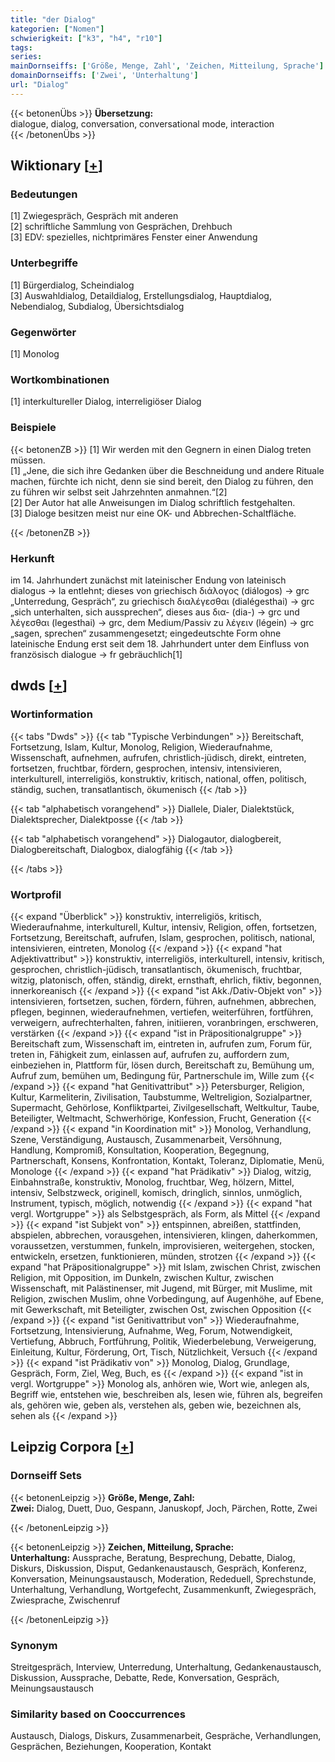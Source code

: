 ```yaml
---
title: "der Dialog"
kategorien: ["Nomen"]
schwierigkeit: ["k3", "h4", "r10"]
tags:
series:
mainDornseiffs: ['Größe, Menge, Zahl', 'Zeichen, Mitteilung, Sprache']
domainDornseiffs: ['Zwei', 'Unterhaltung']
url: "Dialog"
---
```


{{< betonenÜbs >}}
**Übersetzung:**  
dialogue, dialog, conversation, conversational mode, interaction  
{{< /betonenÜbs >}}

## Wiktionary [[+](https://de.wiktionary.org/wiki/Dialog)]

### Bedeutungen
[1] Zwiegespräch, Gespräch mit anderen  
[2] schriftliche Sammlung von Gesprächen, Drehbuch  
[3] EDV: spezielles, nichtprimäres Fenster einer Anwendung  

### Unterbegriffe
[1] Bürgerdialog, Scheindialog  
[3] Auswahldialog, Detaildialog, Erstellungsdialog, Hauptdialog, Nebendialog, Subdialog, Übersichtsdialog  

### Gegenwörter
[1] Monolog  

### Wortkombinationen
[1] interkultureller Dialog, interreligiöser Dialog  

### Beispiele
{{< betonenZB >}}
[1] Wir werden mit den Gegnern in einen Dialog treten müssen.  
[1] „Jene, die sich ihre Gedanken über die Beschneidung und andere Rituale machen, fürchte ich nicht, denn sie sind bereit, den Dialog zu führen, den zu führen wir selbst seit Jahrzehnten anmahnen.“[2]  
[2] Der Autor hat alle Anweisungen im Dialog schriftlich festgehalten.  
[3] Dialoge besitzen meist nur eine OK- und Abbrechen-Schaltfläche.  

{{< /betonenZB >}}
### Herkunft
im 14. Jahrhundert zunächst mit lateinischer Endung von lateinisch dialogus → la entlehnt; dieses von griechisch διάλογος (diálogos) → grc „Unterredung, Gespräch“, zu griechisch διαλέγεσθαι (dialégesthai) → grc „sich unterhalten, sich aussprechen“, dieses aus δια- (dia-) → grc und λέγεσθαι (legesthai) → grc, dem Medium/Passiv zu λέγειν (légein) → grc „sagen, sprechen“ zusammengesetzt; eingedeutschte Form ohne lateinische Endung erst seit dem 18. Jahrhundert unter dem Einfluss von französisch dialogue → fr gebräuchlich[1]  



## dwds [[+](https://www.dwds.de/wb/Dialog)]

### Wortinformation
{{< tabs "Dwds" >}}
{{< tab "Typische Verbindungen" >}}
Bereitschaft, Fortsetzung, Islam, Kultur, Monolog, Religion, Wiederaufnahme, Wissenschaft, aufnehmen, aufrufen, christlich-jüdisch, direkt, eintreten, fortsetzen, fruchtbar, fördern, gesprochen, intensiv, intensivieren, interkulturell, interreligiös, konstruktiv, kritisch, national, offen, politisch, ständig, suchen, transatlantisch, ökumenisch
{{< /tab >}}

{{< tab "alphabetisch vorangehend" >}}
Diallele, Dialer, Dialektstück, Dialektsprecher, Dialektposse
{{< /tab >}}

{{< tab "alphabetisch vorangehend" >}}
Dialogautor, dialogbereit, Dialogbereitschaft, Dialogbox, dialogfähig
{{< /tab >}}

{{< /tabs >}}

### Wortprofil
{{< expand "Überblick" >}} konstruktiv, interreligiös, kritisch, Wiederaufnahme, interkulturell, Kultur, intensiv, Religion, offen, fortsetzen, Fortsetzung, Bereitschaft, aufrufen, Islam, gesprochen, politisch, national, intensivieren, eintreten, Monolog {{< /expand >}}
{{< expand "hat Adjektivattribut" >}} konstruktiv, interreligiös, interkulturell, intensiv, kritisch, gesprochen, christlich-jüdisch, transatlantisch, ökumenisch, fruchtbar, witzig, platonisch, offen, ständig, direkt, ernsthaft, ehrlich, fiktiv, begonnen, innerkoreanisch {{< /expand >}}
{{< expand "ist Akk./Dativ-Objekt von" >}} intensivieren, fortsetzen, suchen, fördern, führen, aufnehmen, abbrechen, pflegen, beginnen, wiederaufnehmen, vertiefen, weiterführen, fortführen, verweigern, aufrechterhalten, fahren, initiieren, voranbringen, erschweren, verstärken {{< /expand >}}
{{< expand "ist in Präpositionalgruppe" >}} Bereitschaft zum, Wissenschaft im, eintreten in, aufrufen zum, Forum für, treten in, Fähigkeit zum, einlassen auf, aufrufen zu, auffordern zum, einbeziehen in, Plattform für, lösen durch, Bereitschaft zu, Bemühung um, Aufruf zum, bemühen um, Bedingung für, Partnerschule im, Wille zum {{< /expand >}}
{{< expand "hat Genitivattribut" >}} Petersburger, Religion, Kultur, Karmeliterin, Zivilisation, Taubstumme, Weltreligion, Sozialpartner, Supermacht, Gehörlose, Konfliktpartei, Zivilgesellschaft, Weltkultur, Taube, Beteiligter, Weltmacht, Schwerhörige, Konfession, Frucht, Generation {{< /expand >}}
{{< expand "in Koordination mit" >}} Monolog, Verhandlung, Szene, Verständigung, Austausch, Zusammenarbeit, Versöhnung, Handlung, Kompromiß, Konsultation, Kooperation, Begegnung, Partnerschaft, Konsens, Konfrontation, Kontakt, Toleranz, Diplomatie, Menü, Monologe {{< /expand >}}
{{< expand "hat Prädikativ" >}} Dialog, witzig, Einbahnstraße, konstruktiv, Monolog, fruchtbar, Weg, hölzern, Mittel, intensiv, Selbstzweck, originell, komisch, dringlich, sinnlos, unmöglich, Instrument, typisch, möglich, notwendig {{< /expand >}}
{{< expand "hat vergl. Wortgruppe" >}} als Selbstgespräch, als Form, als Mittel {{< /expand >}}
{{< expand "ist Subjekt von" >}} entspinnen, abreißen, stattfinden, abspielen, abbrechen, vorausgehen, intensivieren, klingen, daherkommen, voraussetzen, verstummen, funkeln, improvisieren, weitergehen, stocken, entwickeln, ersetzen, funktionieren, münden, strotzen {{< /expand >}}
{{< expand "hat Präpositionalgruppe" >}} mit Islam, zwischen Christ, zwischen Religion, mit Opposition, im Dunkeln, zwischen Kultur, zwischen Wissenschaft, mit Palästinenser, mit Jugend, mit Bürger, mit Muslime, mit Religion, zwischen Muslim, ohne Vorbedingung, auf Augenhöhe, auf Ebene, mit Gewerkschaft, mit Beteiligter, zwischen Ost, zwischen Opposition {{< /expand >}}
{{< expand "ist Genitivattribut von" >}} Wiederaufnahme, Fortsetzung, Intensivierung, Aufnahme, Weg, Forum, Notwendigkeit, Vertiefung, Abbruch, Fortführung, Politik, Wiederbelebung, Verweigerung, Einleitung, Kultur, Förderung, Ort, Tisch, Nützlichkeit, Versuch {{< /expand >}}
{{< expand "ist Prädikativ von" >}} Monolog, Dialog, Grundlage, Gespräch, Form, Ziel, Weg, Buch, es {{< /expand >}}
{{< expand "ist in vergl. Wortgruppe" >}} Monolog als, anhören wie, Wort wie, anlegen als, Begriff wie, entstehen wie, beschreiben als, lesen wie, führen als, begreifen als, gehören wie, geben als, verstehen als, geben wie, bezeichnen als, sehen als {{< /expand >}}

## Leipzig Corpora [[+](https://corpora.uni-leipzig.de/en/res?word=Dialog&corpusId=deu_newscrawl-public_2018)]

### Dornseiff Sets
{{< betonenLeipzig >}}
**Größe, Menge, Zahl:**  
**Zwei:** Dialog, Duett, Duo, Gespann, Januskopf, Joch, Pärchen, Rotte, Zwei  

{{< /betonenLeipzig >}}


{{< betonenLeipzig >}}
**Zeichen, Mitteilung, Sprache:**  
**Unterhaltung:** Aussprache, Beratung, Besprechung, Debatte, Dialog, Diskurs, Diskussion, Disput, Gedankenaustausch, Gespräch, Konferenz, Konversation, Meinungsaustausch, Moderation, Rededuell, Sprechstunde, Unterhaltung, Verhandlung, Wortgefecht, Zusammenkunft, Zwiegespräch, Zwiesprache, Zwischenruf  

{{< /betonenLeipzig >}}

### Synonym
Streitgespräch, Interview, Unterredung, Unterhaltung, Gedankenaustausch, Diskussion, Aussprache, Debatte, Rede, Konversation, Gespräch, Meinungsaustausch


### Similarity based on Cooccurrences
Austausch, Dialogs, Diskurs, Zusammenarbeit, Gespräche, Verhandlungen, Gesprächen, Beziehungen, Kooperation, Kontakt

